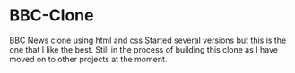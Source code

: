 # BBC-Clone
BBC News clone using html and css
Started several versions but this is the one that I like the best.  Still in the process of building this clone as I have moved on to other projects at the moment.
